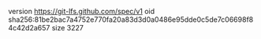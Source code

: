 version https://git-lfs.github.com/spec/v1
oid sha256:81be2bac7a4752e770fa20a83d3d0a0486e95dde0c5de7c06698f84c42d2a657
size 3227
